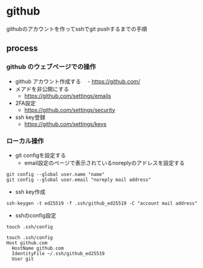 # github

githubのアカウントを作ってsshでgit pushするまでの手順

## process

### github のウェブページでの操作

- github アカウント作成する
　- https://github.com/
- メアドを非公開にする
  - https://github.com/settings/emails
- 2FA設定
  - https://github.com/settings/security
- ssh key登録
  - https://github.com/settings/keys

### ローカル操作

- git configを設定する
  - email設定のページで表示されているnoreplyのアドレスを設定する

```shell
git config --global user.name "name"
git config --global user.email "noreply mail address"
```

- ssh key作成

```shell
ssh-keygen -t ed25519 -f .ssh/github_ed25519 -C "account mail address" 
```

- sshのconfig設定

```shell
touch .ssh/config
```

```config
touch .ssh/config
Host github.com
  HostName github.com
  IdentityFile ~/.ssh/github_ed25519
  User git
```
